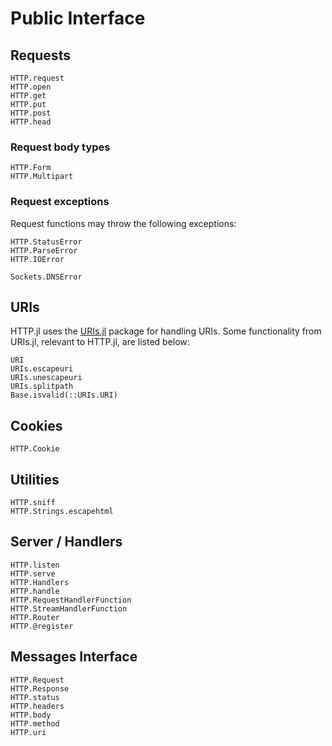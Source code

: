 # Public Interface

## Requests

```@docs
HTTP.request
HTTP.open
HTTP.get
HTTP.put
HTTP.post
HTTP.head
```

### Request body types

```@docs
HTTP.Form
HTTP.Multipart
```

### Request exceptions

Request functions may throw the following exceptions:

```@docs
HTTP.StatusError
HTTP.ParseError
HTTP.IOError
```
```@docs
Sockets.DNSError
```

## URIs

HTTP.jl uses the [URIs.jl](https://github.com/JuliaWeb/URIs.jl) package for handling
URIs. Some functionality from URIs.jl, relevant to HTTP.jl, are listed below:

```@docs
URI
URIs.escapeuri
URIs.unescapeuri
URIs.splitpath
Base.isvalid(::URIs.URI)
```


## Cookies

```@docs
HTTP.Cookie
```


## Utilities

```@docs
HTTP.sniff
HTTP.Strings.escapehtml
```

## Server / Handlers

```@docs
HTTP.listen
HTTP.serve
HTTP.Handlers
HTTP.handle
HTTP.RequestHandlerFunction
HTTP.StreamHandlerFunction
HTTP.Router
HTTP.@register
```

## Messages Interface

```@docs
HTTP.Request
HTTP.Response
HTTP.status
HTTP.headers
HTTP.body
HTTP.method
HTTP.uri
```

